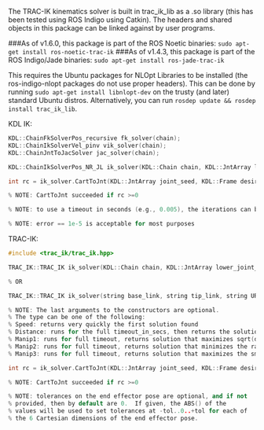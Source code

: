 The TRAC-IK kinematics solver is built in trac\_ik\_lib as a .so library (this
has been tested using ROS Indigo using Catkin).  The headers and shared
objects in this package can be linked against by user programs.

###As of v1.6.0, this package is part of the ROS Noetic binaries: `sudo apt-get install ros-noetic-trac-ik`
###As of v1.4.3, this package is part of the ROS Indigo/Jade binaries: `sudo apt-get install ros-jade-trac-ik`

This requires the Ubuntu packages for NLOpt Libraries to be installed (the
ros-indigo-nlopt packages do not use proper headers).  This can be done by
running ```sudo apt-get install libnlopt-dev``` on the trusty (and later)
standard Ubuntu distros.  Alternatively, you can run ```rosdep update &&
rosdep install trac_ik_lib```.

KDL IK:

```c++
KDL::ChainFkSolverPos_recursive fk_solver(chain);
KDL::ChainIkSolverVel_pinv vik_solver(chain);
KDL::ChainJntToJacSolver jac_solver(chain);

KDL::ChainIkSolverPos_NR_JL ik_solver(KDL::Chain chain, KDL::JntArray lower_joint_limits, KDL::JntArray upper_joint_limits, fk_solver, vik_solver, int num_iterations, double error);

int rc = ik_solver.CartToJnt(KDL::JntArray joint_seed, KDL::Frame desired_end_effector_pose, KDL::JntArray& return_joints);

% NOTE: CartToJnt succeeded if rc >=0

% NOTE: to use a timeout in seconds (e.g., 0.005), the iterations can be set to 1, and this can be called in a loop with your own timer.

% NOTE: error == 1e-5 is acceptable for most purposes
```

TRAC-IK:

```c++
#include <trac_ik/trac_ik.hpp>

TRAC_IK::TRAC_IK ik_solver(KDL::Chain chain, KDL::JntArray lower_joint_limits, KDL::JntArray upper_joint_limits, double timeout_in_secs=0.005, double error=1e-5, TRAC_IK::SolveType type=TRAC_IK::Speed);  

% OR

TRAC_IK::TRAC_IK ik_solver(string base_link, string tip_link, string URDF_param="/robot_description", double timeout_in_secs=0.005, double error=1e-5, TRAC_IK::SolveType type=TRAC_IK::Speed);  

% NOTE: The last arguments to the constructors are optional.
% The type can be one of the following: 
% Speed: returns very quickly the first solution found
% Distance: runs for the full timeout_in_secs, then returns the solution that minimizes SSE from the seed
% Manip1: runs for full timeout, returns solution that maximizes sqrt(det(J*J^T)) (the product of the singular values of the Jacobian)
% Manip2: runs for full timeout, returns solution that minimizes the ratio of min to max singular values of the Jacobian.
% Manip3: runs for full timeout, returns solution that maximizes the smallest singular value of the Jacobian.

int rc = ik_solver.CartToJnt(KDL::JntArray joint_seed, KDL::Frame desired_end_effector_pose, KDL::JntArray& return_joints, KDL::Twist tolerances);

% NOTE: CartToJnt succeeded if rc >=0	

% NOTE: tolerances on the end effector pose are optional, and if not
% provided, then by default are 0.  If given, the ABS() of the
% values will be used to set tolerances at -tol..0..+tol for each of
% the 6 Cartesian dimensions of the end effector pose.
```


